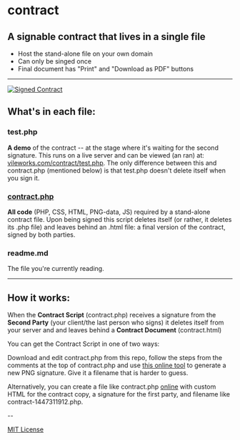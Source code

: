# contract
## A signable contract that lives in a **single file**

- Host the stand-alone file on your own domain
- Can only be singed once
- Final document has "Print" and "Download as PDF" buttons
 
<hr>

<a href="http://vileworks.com/contract/test.php" title="View & Sign Demo Contract">
<img src="https://dl.dropboxusercontent.com/u/19848482/vileworks/signed-contract.png" alt="Signed Contract" />
</a>

## What's in each file:

### test.php 
**A demo** of the contract -- at the stage where it's waiting for the second signature. This runs on a live server and can be viewed (an ran) at: [vileworks.com/contract/test.php](http://vileworks.com/contract/test.php). The only difference between this and contract.php (mentioned below) is that test.php doesn't delete itself when you sign it.

### [contract.php](https://github.com/nonsalant/contract/blob/master/contract.php)
**All code** (PHP, CSS, HTML, PNG-data, JS) required by a stand-alone contract file. Upon being signed this script deletes itself (or rather, it deletes its .php file) and leaves behind an .html file: a final version of the contract, signed by both parties.

### readme.md
The file you're currently reading.

<hr>

## How it works:

When the **Contract Script** (contract.php) receives a signature from the **Second Party** (your client/the last person who signs) it deletes itself from your server and and leaves behind a **Contract Document** (contract.html)

You can get the Contract Script in one of two ways:

Download and edit contract.php from this repo, follow the steps from the comments at the top of contract.php and use [this online tool](http://cdpn.io/JYpjvE) to generate a new PNG signature. Give it a filename that is harder to guess.

Alternatively, you can create a file like contract.php [online](http://vileworks.com/contract/generator.php) with custom HTML for the contract copy, a signature for the first party, and filename like contract-1447311912.php. 

--

[MIT License](http://www.opensource.org/licenses/mit-license.php)
